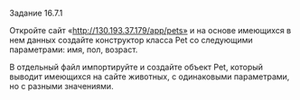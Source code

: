 Задание 16.7.1

Откройте сайт «http://130.193.37.179/app/pets» и на основе имеющихся в нем данных
создайте конструктор класса Pet со следующими параметрами: имя, пол, возраст.

В отдельный файл импортируйте и создайте объект Pet, который выводит имеющихся на сайте животных,
с одинаковыми параметрами, но с разными значениями. 
